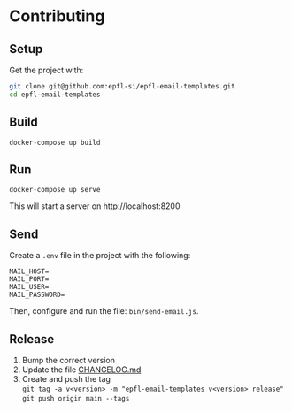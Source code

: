 Contributing
============

Setup
-----

Get the project with:

```bash
git clone git@github.com:epfl-si/epfl-email-templates.git
cd epfl-email-templates
```

Build
-----

```
docker-compose up build
```

Run
---

```
docker-compose up serve
```

This will start a server on http://localhost:8200

Send
----

Create a `.env` file in the project with the following:

```dotenv
MAIL_HOST=
MAIL_PORT=
MAIL_USER=
MAIL_PASSWORD=
```

Then, configure and run the file: `bin/send-email.js`.

Release
-------

1. Bump the correct version
1. Update the file [CHANGELOG.md](CHANGELOG.md)
1. Create and push the tag  
   `git tag -a v<version> -m "epfl-email-templates v<version> release"`  
   `git push origin main --tags`
